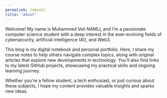 ```yaml
---
permalink: /about/
title: "About"
---
```


Welcome! My name is Muhammed Veli NAMLI, and I'm a passionate computer science student with a deep interest in the ever-evolving fields of cybersecurity, artificial intelligence (AI), and Web3.

This blog is my digital notebook and personal portfolio. Here, I share my course notes to help others navigate complex topics, along with original articles that explore new developments in technology. You'll also find links to my latest GitHub projects, showcasing my practical skills and ongoing learning journey.

Whether you're a fellow student, a tech enthusiast, or just curious about these subjects, I hope my content provides valuable insights and sparks new ideas.